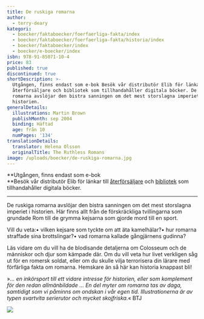 ```yaml
---
title: De ruskiga romarna
author:
  - terry-deary
kategori:
  - boecker/faktaboecker/foerfaerliga-fakta/index
  - boecker/faktaboecker/foerfaerliga-fakta/historia/index
  - boecker/faktaboecker/index
  - boecker/e-boecker/index
isbn: 978-91-85071-10-4
price: 83
published: true
discontinued: true
shortDescription: >-
  Utgången, finns endast som e-bok Besök vår distributör Elib för länkar till
  återförsäljare och bibliotek som tillhandahåller digitala böcker. De ruskiga
  romarna avslöjar den bistra sanningen om det mest storslagna imperiet i
  historien.
generalDetails:
  illustrations: Martin Brown
  publishMonth: sep 2004
  binding: Häftad
  age: från 10
  numPages: '134'
translationDetails:
  translator: Helena Olsson
  originalTitle: The Ruthless Romans
image: /uploads/boecker/de-ruskiga-romarna.jpg
---
```

**Utgången, finns endast som e-bok  
**Besök vår distributör Elib för länkar till [återförsäljare](http://www2.elib.se/lista-pa-aterforsaljare) och [bibliotek](http://www2.elib.se/hitta-ett-bibliotek) som tillhandahåller digitala böcker.

* * *

De ruskiga romarna avslöjar den bistra sanningen om det mest storslagna imperiet i historien. Här finns allt från de förskräckliga tvillingarna som grundade Rom till de grymma kejsarna som gjorde mord till en sport.

Vill du veta:• vilken kejsare som tyckte om att äta kamelhälar?• hur romarna straffade sina brottslingar?• vad romarna kallade gångjärnens gudinna?

Läs vidare om du vill ha de blodisande detaljerna om Colosseum och de människor och djur som kämpade där. Om du vill veta hur livet verkligen såg ut för en romersk soldat, eller om du skulle vilja terrorisera din lärare med förfärliga fakta om romarna. Hemskare än så här kan historia knappast bli!

»_… en inkörsport till ett vidare intresse för historien, eller som komplement för den redan allmänbildade … En del myter om romarna tas av daga, samtidigt som vi påminns om ondskan i vår egen tid. Illustrationerna är av typen svartvita serierutor och mycket skojfriska._« BTJ

![](/uploads/images/Romarna-s65.gif)
